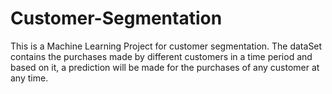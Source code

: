 # Customer-Segmentation
This is a Machine Learning Project for customer segmentation. The dataSet contains the purchases made by different customers in a time period and based on it, a prediction will be made for the purchases of any customer at any time.
